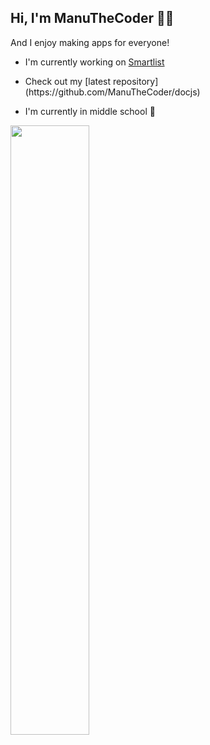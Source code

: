 ## Hi, I'm ManuTheCoder 👨‍💻
And I enjoy making apps for everyone!
* I'm currently working on [Smartlist](https://smartlist.ga)

<ul>
<li> Check out my [latest repository](https://github.com/ManuTheCoder/docjs) <img src="https://github.githubassets.com/images/mona-whisper.gif" width="10px"></li>
</ul>

* I'm currently in middle school 🏫


<a href="https://smartlist.ga"><img src="https://i.ibb.co/PZr6Gdn/save-money-by-keeping-track-of-what-you-have-at-home-1.png" width="50%"></a>

